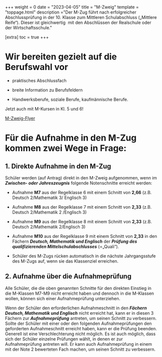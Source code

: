 +++
weight = 0
date = "2023-04-05"
title = "M-Zweig"
template = "toppage.html"
description ="Der M-Zug führt nach erfolgreicher Abschlussprüfung in der 10. Klasse zum Mittleren Schulabschluss („Mittlere Reife“). Dieser ist gleichwertig  mit den Abschlüssen der Realschule oder der Wirtschaftsschule."

[extra]
toc = true
+++

# Wir bereiten gezielt auf die Berufswahl vor

- praktisches Abschlussfach

- breite Information zu Berufsfeldern

- Handwerksberufe, soziale Berufe, kaufmännische Berufe.

  

Jetzt auch mit M-Kursen in Kl. 5 und 6!

[M-Zweig-Flyer](/downloads/mittelschule/M-Zweig%20Informationen.pdf)

  

# **Für die Aufnahme in den M-Zug kommen zwei Wege in Frage:**


## **1\. Direkte Aufnahme in den M-Zug**

Schüler werden (auf Antrag) direkt in den M-Zweig aufgenommen, wenn im _**Zwischen- oder Jahreszeugnis**_ folgende Notenschnitte erreicht werden:

  

- Aufnahme **M7** aus der Regelklasse 6 mit einem Schnitt von **2,66** (z.B. Deutsch 2/Mathematik 3/ Englisch 3)

- Aufnahme **M8** aus der Regelklasse 7 mit einem Schnitt von **2,33** (z.B. Deutsch 2/Mathematik 2 /Englisch 3)

- Aufnahme **M9** aus der Regelklasse 8 mit einem Schnitt von **2,33** (z.B. Deutsch 2/Mathematik 2/Englisch 3)

- Aufnahme **M10** aus der Regelklasse 9 mit einem Schnitt von **2,33** in den Fächern _**Deutsch, Mathematik und Englisch**_ der _**Prüfung des qualifizierenden Mittelschulabschlusses**_ (=„Quali“).

- Schüler des M-Zugs rücken automatisch in die nächste Jahrgangsstufe des M-Zugs auf, wenn sie das Klassenziel erreichen.

  

## **2\. Aufnahme über die Aufnahmeprüfung**

  

Alle Schüler, die die oben genannten Schnitte für den direkten Einstieg in die M-Klassen M7-M9 nicht erreicht haben und dennoch in die M-Klassen wollen, können sich einer Aufnahmeprüfung unterziehen.

Wenn der Schüler den erforderlichen Aufnahmeschnitt in den _**Fächern Deutsch, Mathematik und Englisch**_ nicht erreicht hat, kann er in diesen 3 Fächern zur _**Aufnahmeprüfung**_ antreten, um seinen Schnitt zu verbessern. Sollte der Schüler mit einer oder den folgenden Aufnahmeprüfungen den geforderten Aufnahmeschnitt erreicht haben, kann er die Prüfung beenden. Generell ist eine Verschlechterung nicht möglich. Es ist auch möglich, dass sich der Schüler einzelne Prüfungen wählt, in denen er zur Aufnahmeprüfung antreten will. Er kann auch Aufnahmeprüfung in einem mit der Note 2 bewerteten Fach machen, um seinen Schnitt zu verbessern.
